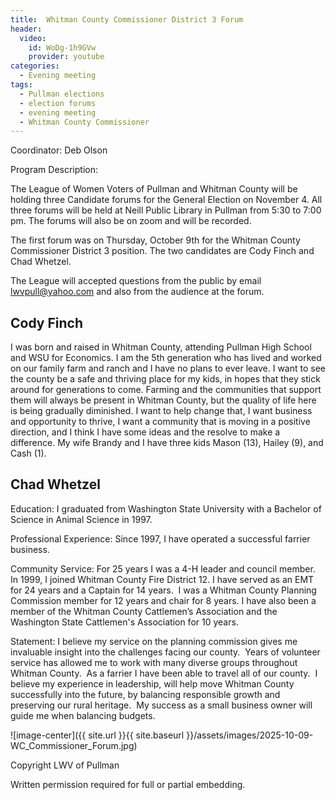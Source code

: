 ```yaml
---
title:  Whitman County Commissioner District 3 Forum
header:
  video:
    id: WoDg-1h9GVw
    provider: youtube
categories:
  - Evening meeting
tags:
  - Pullman elections
  - election forums
  - evening meeting
  - Whitman County Commissioner
---
```


Coordinator: Deb Olson 

Program Description:

The League of Women Voters of Pullman and Whitman County will be holding three Candidate forums for the General Election on November 4. All three forums will be held at Neill Public Library in Pullman from 5:30 to 7:00 pm. The forums will also be on zoom and will be recorded.

The first forum was on Thursday, October 9th for the Whitman County Commissioner District 3 position. The two candidates are Cody Finch and Chad Whetzel.

The League will accepted questions from the public by email [lwvpull@yahoo.com](mailto:lwvpull@yahoo.com) and also from the audience at the forum. 

## Cody Finch

I was born and raised in Whitman County, attending Pullman High School and WSU for Economics. I am the 5th generation who has lived and worked on our family farm and ranch and I have no plans to ever leave. I want to see the county be a safe and thriving place for my kids, in hopes that they stick around for generations to come. Farming and the communities that support them will always be present in Whitman County, but the quality of life here is being gradually diminished. I want to help change that, I want business and opportunity to thrive, I want a community that is moving in a positive direction, and I think I have some ideas and the resolve to make a difference. My wife Brandy and I have three kids Mason (13), Hailey (9), and Cash (1).

## Chad Whetzel

Education:  I graduated from Washington State University with a Bachelor of Science in Animal Science in 1997.  

Professional Experience:  Since 1997, I have operated a successful farrier business.  

Community Service:  For 25 years I was a 4-H leader and council member.  In 1999, I joined Whitman County Fire District 12. I have served as an EMT for 24 years and a Captain for 14 years.  I was a Whitman County Planning Commission member for 12 years and chair for 8 years. I have also been a member of the Whitman County Cattlemen’s Association and the Washington State Cattlemen's Association for 10 years.

Statement:  I believe my service on the planning commission gives me invaluable insight into the challenges facing our county.  Years of volunteer service has allowed me to work with many diverse groups throughout Whitman County.  As a farrier I have been able to travel all of our county.  I believe my experience in leadership, will help move Whitman County successfully into the future, by balancing responsible growth and preserving our rural heritage.  My success as a small business owner will guide me when balancing budgets. 

![image-center]({{ site.url }}{{ site.baseurl }}/assets/images/2025-10-09-WC_Commissioner_Forum.jpg)



Copyright LWV of Pullman

Written permission required for full or partial embedding.

<!---change the title to whatever you want the post to be titled
change the ID out to the end of the youtube link https://youtu.be/r61ARK4Qv9c -->

